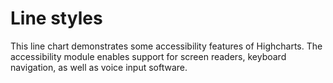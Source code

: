# Line styles
This line chart demonstrates some accessibility features of Highcharts. The accessibility module enables support for screen readers, keyboard navigation, as well as voice input software.
